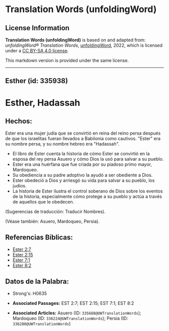 # Translation Words (unfoldingWord)

## License Information

**Translation Words (unfoldingWord)** is based on and adapted from: _unfoldingWord® Translation Words_, [unfoldingWord](https://unfoldingword.org/utw), 2022, which is licensed under a [CC BY-SA 4.0 license](https://creativecommons.org/licenses/by-sa/4.0/legalcode.en).

This markdown version is provided under the same license.



--------------------------------

## Esther (id: 335938)

Esther, Hadassah
================

Hechos:
-------

Ester era una mujer judía que se convirtió en reina del reino persa después de que los israelitas fueran llevados a Babilonia como cautivos. "Ester" era su nombre persa, y su nombre hebreo era "Hadassah".

* El libro de Ester cuenta la historia de cómo Ester se convirtió en la esposa del rey persa Asuero y cómo Dios la usó para salvar a su pueblo.
* Ester era una huérfana que fue criada por su piadoso primo mayor, Mardoqueo.
* Su obediencia a su padre adoptivo la ayudó a ser obediente a Dios.
* Ester obedeció a Dios y arriesgó su vida para salvar a su pueblo, los judíos.
* La historia de Ester ilustra el control soberano de Dios sobre los eventos de la historia, especialmente cómo protege a su pueblo y actúa a través de aquellos que le obedecen.

(Sugerencias de traducción: Traducir Nombres).

(Véase también: Asuero, Mardoqueo, Persia).

Referencias Bíblicas:
---------------------

* [Ester 2:7](https://ref.ly/Esth2:7)
* [Ester 2:15](https://ref.ly/Esth2:15)
* [Ester 7:1](https://ref.ly/Esth7:1)
* [Ester 8:2](https://ref.ly/Esth8:2)

Datos de la Palabra:
--------------------

* Strong's: H0635

* **Associated Passages:** EST 2:7; EST 2:15; EST 7:1; EST 8:2
* **Associated Articles:** Asuero (ID: `335688@UWTranslationWords`); Mardoqueo (ID: `336224@UWTranslationWords`); Persia (ID: `336280@UWTranslationWords`)

